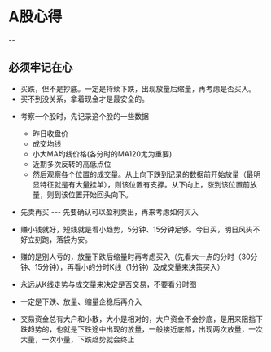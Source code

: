 # A股心得
--
## 必须牢记在心
* 买跌，但不是抄底。一定是持续下跌，出现放量后缩量，再考虑是否买入。
* 买不到没关系，拿着现金才是最安全的。

  
- 考察一个股时，先记录这个股的一些数据
  - 昨日收盘价
  - 成交均线
  - 小大MA均线价格(各分时的MA120尤为重要)
  - 近期多次反转的高低点位
  - 然后观察各个位置的成交量。从上向下跌到记录的数据前开始放量（最明显特征就是有大量挂单），则该位置有支撑。从下向上，涨到该位置前放量，则到该位置开始回头向下。
- 先卖再买 --- 先要确认可以盈利卖出，再来考虑如何买入
- 赚小钱就好，短线就是看小趋势，5分钟、15分钟足够。今日买，明日风头不好立刻跑，落袋为安。
- 赚的是别人亏的，放量下跌后缩量时再考虑买入（先看大一点的分时（30分钟、15分钟），再看小的分时K线（1分钟）及成交量来决策买入）
- 永远从K线走势与成交量来决定是否交易，不要看分时图

- 一定是下跌、放量、缩量企稳后再介入

- 交易资金总有大户和小散，大小是相对的，大户资金不会抄底，是用来阻挡下跌趋势的，也就是下跌途中出现的放量，一般接近底部，出现两次放量，一次大量，一次小量，下跌趋势就会终止
